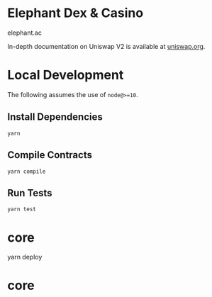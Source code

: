 # Elephant Dex & Casino


elephant.ac

In-depth documentation on Uniswap V2 is available at [uniswap.org](https://uniswap.org/docs).


# Local Development

The following assumes the use of `node@>=10`.

## Install Dependencies

`yarn`

## Compile Contracts

`yarn compile`

## Run Tests

`yarn test`
# core

yarn deploy

# core
